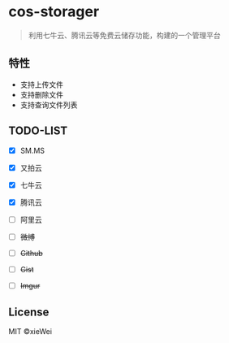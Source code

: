 # cos-storager

> 利用七牛云、腾讯云等免费云储存功能，构建的一个管理平台

## 特性

- 支持上传文件
- 支持删除文件
- 支持查询文件列表

## TODO-LIST


- [x] SM.MS
- [x] 又拍云
- [x] 七牛云
- [x] 腾讯云
- [ ] 阿里云
- [ ] ~~微博~~
- [ ] ~~Github~~
- [ ] ~~Gist~~
- [ ] ~~Imgur~~


## License

MIT ©xieWei